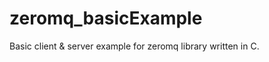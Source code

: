 zeromq_basicExample
===================

Basic client &amp; server example for zeromq library written in C.
